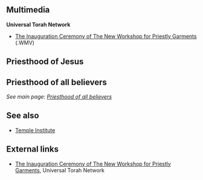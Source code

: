 ## Multimedia

**Universal Torah Network**

-   [The Inauguration Ceremony of The New Workshop for Priestly Garments](http://universaltorah.com/programming/podpress_trac/web/620/0/2008-07-03-0000-Bigdei-Kehuna-Inauguration-%201tammuz.wmv)
    (.WMV)

## Priesthood of Jesus


## Priesthood of all believers

*See main page: [Priesthood of all believers](Priesthood_of_all_believers "Priesthood of all believers")*

## See also

-   [Temple Institute](index.php?title=Temple_Institute&action=edit&redlink=1 "Temple Institute (page does not exist)")

## External links

-   [The Inauguration Ceremony of The New Workshop for Priestly Garments](http://universaltorah.com/programming/2008/07/03/inauguration-ceremony.htm),
    Universal Torah Network



